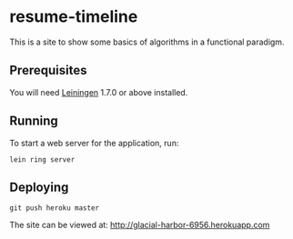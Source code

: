 # resume-timeline
This is a site to show some basics of algorithms in a functional paradigm.

## Prerequisites

You will need [Leiningen][1] 1.7.0 or above installed.

[1]: https://github.com/technomancy/leiningen

## Running

To start a web server for the application, run:

    lein ring server

## Deploying

    git push heroku master

The site can be viewed at:
http://glacial-harbor-6956.herokuapp.com
